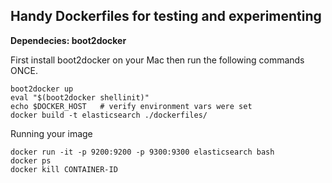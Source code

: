 ## Handy Dockerfiles for testing and experimenting

**Dependecies: boot2docker**

First install boot2docker on your Mac then run the following commands ONCE.
```
boot2docker up
eval "$(boot2docker shellinit)"
echo $DOCKER_HOST   # verify environment vars were set
docker build -t elasticsearch ./dockerfiles/
```


Running your image
```
docker run -it -p 9200:9200 -p 9300:9300 elasticsearch bash
docker ps
docker kill CONTAINER-ID
```
